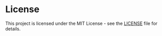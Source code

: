 # License

This project is licensed under the MIT License - see the [LICENSE](https://github.com/cutlercli/cutler/blob/main/LICENSE) file for details.
